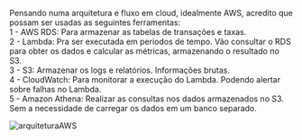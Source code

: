Pensando numa arquitetura e fluxo em cloud, idealmente AWS, acredito que possam ser usadas as seguintes ferramentas:
  <br>1 - AWS RDS: Para armazenar as tabelas de transações e taxas.
  <br>2 - Lambda: Pra ser executada em periodos de tempo. Vão consultar o RDS para obter os dados e calcular as métricas, armazenando o resultado no S3.
  <br>3 - S3: Armazenar os logs e relatórios. Informações brutas.
  <br>4 - CloudWatch: Para monitorar a execução do Lambda. Podendo alertar sobre falhas no Lambda.
  <br>5 - Amazon Athena: Realizar as consultas nos dados armazenados no S3. Sem a necessidade de carregar os dados em um banco separado.
  
![arquiteturaAWS](https://github.com/user-attachments/assets/f9593b5b-1d40-4ca6-80b6-b71346b2ce07)
